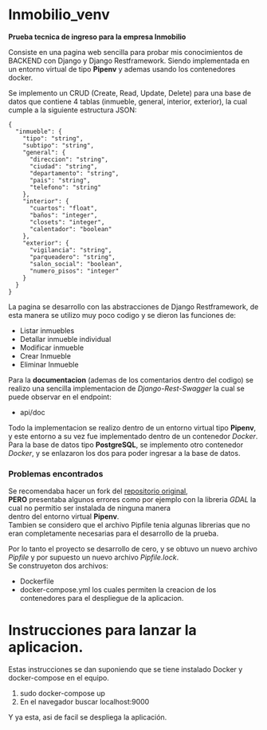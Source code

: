 # Inmobilio_venv

**Prueba tecnica de ingreso para la empresa Inmobilio**

Consiste en una pagina web sencilla para probar mis conocimientos de BACKEND con Django y Django Restframework. Siendo implementada en un entorno virtual de tipo **Pipenv** y ademas usando los contenedores docker.

Se implemento un CRUD (Create, Read, Update, Delete)
para una base de datos que contiene 4 tablas (inmueble, general, interior, exterior), la cual cumple a la siguiente estructura JSON:

~~~
{
  "inmueble": {
    "tipo": "string",
    "subtipo": "string",
    "general": {
      "direccion": "string",
      "ciudad": "string",
      "departamento": "string",
      "pais": "string",
      "telefono": "string"
    },
    "interior": {
      "cuartos": "float",
      "baños": "integer",
      "closets": "integer",
      "calentador": "boolean"
    },
    "exterior": {
      "vigilancia": "string",
      "parqueadero": "string",
      "salon_social": "boolean",
      "numero_pisos": "integer"
    }
  }
}
~~~

La pagina se desarrollo con las abstracciones de Django Restframework, de esta manera se utilizo muy poco codigo
y se dieron las funciones de:
* Listar inmuebles
* Detallar inmueble individual
* Modificar inmueble
* Crear Inmueble
* Eliminar Inmueble

Para la **documentacion** (ademas de los comentarios dentro del codigo) se realizo una sencilla implementacion de *Django-Rest-Swagger* la cual se puede observar en el endpoint:
- api/doc  

Todo la implementacion se realizo dentro de un entorno virtual tipo **Pipenv**, y este entorno a su vez
fue implementado dentro de un contenedor *Docker*.  
Para la base de datos tipo **PostgreSQL**, se implemento otro contenedor *Docker*, y se enlazaron los dos para poder ingresar a la base de datos.

### Problemas encontrados

Se recomendaba hacer un fork del [repositorio original](https://gitlab.com/inmobilio-interview/backend-python/tree/master),  
**PERO** presentaba algunos errores como por ejemplo con la libreria *GDAL* la cual no permitio ser instalada de ninguna manera  
dentro del entorno virtual **Pipenv**.   
Tambien se considero que el archivo Pipfile tenia algunas librerias que no eran completamente necesarias para el desarrollo de la prueba.  

Por lo tanto el proyecto se desarrollo de cero, y se obtuvo un nuevo archivo *Pipfile* y por supuesto un nuevo archivo *Pipfile.lock*.  
Se construyeton dos archivos:
* Dockerfile
* docker-compose.yml
los cuales permiten la creacion de los contenedores para el despliegue de la aplicacion.

# Instrucciones para lanzar la aplicacion.

Estas instrucciones se dan suponiendo que se tiene instalado Docker y docker-compose en el equipo.

1. sudo docker-compose up  
2. En el navegador buscar localhost:9000

Y ya esta, asi de facil se despliega la aplicación.

